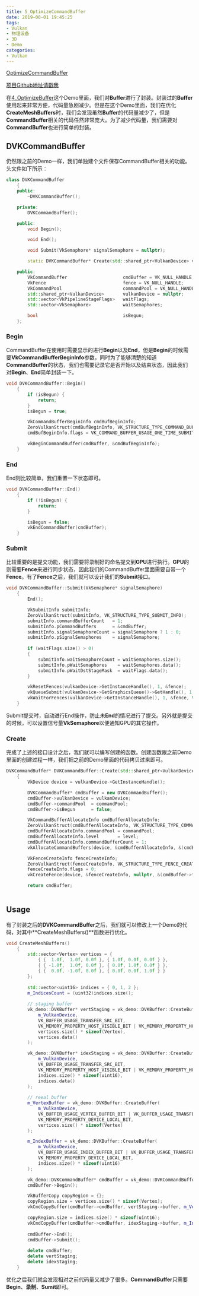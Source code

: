 ```yaml
---
title: 5_OptimizeCommandBuffer
date: 2019-08-01 19:45:25
tags:
- Vulkan
- 物理设备
- 3D
- Demo
categories:
- Vulkan
---
```


[OptimizeCommandBuffer](https://github.com/BobLChen/VulkanDemos/tree/master/examples/5_OptimizeCommandBuffer)

[项目Github地址请戳我](https://github.com/BobLChen/VulkanDemos)

在[4_OptimizeBuffer](http://xiaopengyou.fun/public/2019/08/01/4_OptimizeBuffer/#more)这个Demo里面，我们对**Buffer**进行了封装。封装过的**Buffer**使用起来非常方便，代码量急剧减少。但是在这个Demo里面，我们在优化**CreateMeshBuffers**时，我们会发现虽然**Buffer**的代码量减少了，但是**CommandBuffer**相关的代码任然非常庞大。为了减少代码量，我们需要对**CommandBuffer**也进行简单的封装。

<!-- more -->

## DVKCommandBuffer

仍然跟之前的Demo一样，我们单独建个文件保存CommandBuffer相关的功能。头文件如下所示：

```c++
class DVKCommandBuffer
	{
	public:
		~DVKCommandBuffer();

	private:
		DVKCommandBuffer();

	public:
		void Begin();

		void End();

		void Submit(VkSemaphore* signalSemaphore = nullptr);

		static DVKCommandBuffer* Create(std::shared_ptr<VulkanDevice> vulkanDevice, VkCommandPool commandPool, VkCommandBufferLevel level = VK_COMMAND_BUFFER_LEVEL_PRIMARY);

	public:
		VkCommandBuffer						cmdBuffer = VK_NULL_HANDLE;
		VkFence								fence = VK_NULL_HANDLE;
		VkCommandPool						commandPool = VK_NULL_HANDLE;
		std::shared_ptr<VulkanDevice>		vulkanDevice = nullptr;
		std::vector<VkPipelineStageFlags>	waitFlags;
		std::vector<VkSemaphore>			waitSemaphores;

		bool								isBegun;
	};
```

### Begin

CommandBuffer在使用时需要显示的进行**Begin**以及**End**，但是**Begin**的时候需要**VkCommandBufferBeginInfo**参数，同时为了能够清楚的知道**CommandBuffer**的状态，我们也需要记录它是否开始以及结束状态，因此我们对**Begin**、**End**简单封装一下。

```c++
void DVKCommandBuffer::Begin()
	{
		if (isBegun) {
			return;
		}
		isBegun = true;

		VkCommandBufferBeginInfo cmdBufBeginInfo;
		ZeroVulkanStruct(cmdBufBeginInfo, VK_STRUCTURE_TYPE_COMMAND_BUFFER_BEGIN_INFO);
		cmdBufBeginInfo.flags = VK_COMMAND_BUFFER_USAGE_ONE_TIME_SUBMIT_BIT;

		vkBeginCommandBuffer(cmdBuffer, &cmdBufBeginInfo);
	}
```

### End

End则比较简单，我们重置一下状态即可。

```c++
void DVKCommandBuffer::End()
	{
		if (!isBegun) {
			return;
		}

		isBegun = false;
		vkEndCommandBuffer(cmdBuffer);
	}
```

### Submit

比较重要的是提交功能，我们需要将录制好的命名提交到**GPU**进行执行。**GPU**的则需要**Fence**来进行同步状态，因此我们的CommandBuffer里面需要自带一个**Fence**。有了**Fence**之后，我们就可以设计我们的**Submit**接口。

```c++
void DVKCommandBuffer::Submit(VkSemaphore* signalSemaphore)
	{
		End();

		VkSubmitInfo submitInfo;
		ZeroVulkanStruct(submitInfo, VK_STRUCTURE_TYPE_SUBMIT_INFO);
		submitInfo.commandBufferCount   = 1;
		submitInfo.pCommandBuffers      = &cmdBuffer;
		submitInfo.signalSemaphoreCount = signalSemaphore ? 1 : 0;
		submitInfo.pSignalSemaphores    = signalSemaphore;
		
		if (waitFlags.size() > 0) 
		{
			submitInfo.waitSemaphoreCount = waitSemaphores.size();
			submitInfo.pWaitSemaphores    = waitSemaphores.data();
			submitInfo.pWaitDstStageMask  = waitFlags.data();
		}

		vkResetFences(vulkanDevice->GetInstanceHandle(), 1, &fence);
		vkQueueSubmit(vulkanDevice->GetGraphicsQueue()->GetHandle(), 1, &submitInfo, fence);
		vkWaitForFences(vulkanDevice->GetInstanceHandle(), 1, &fence, true, MAX_uint64);
	}
```

Submit提交时，自动进行End操作，防止未**End**的情况进行了提交。另外就是提交的时候，可以设置信号量**VkSemaphore**以便通知GPU的其它操作。

### Create

完成了上述的接口设计之后，我们就可以编写创建的函数。创建函数跟之前Demo里面的创建过程一样，我们把之前的Demo里面的代码拷贝过来即可。

```c++
DVKCommandBuffer* DVKCommandBuffer::Create(std::shared_ptr<VulkanDevice> vulkanDevice, VkCommandPool commandPool, VkCommandBufferLevel level)
	{
		VkDevice device = vulkanDevice->GetInstanceHandle();

		DVKCommandBuffer* cmdBuffer = new DVKCommandBuffer();
		cmdBuffer->vulkanDevice = vulkanDevice;
		cmdBuffer->commandPool  = commandPool;
		cmdBuffer->isBegun      = false;

		VkCommandBufferAllocateInfo cmdBufferAllocateInfo;
		ZeroVulkanStruct(cmdBufferAllocateInfo, VK_STRUCTURE_TYPE_COMMAND_BUFFER_ALLOCATE_INFO);
		cmdBufferAllocateInfo.commandPool = commandPool;
		cmdBufferAllocateInfo.level       = level;
		cmdBufferAllocateInfo.commandBufferCount = 1;
		vkAllocateCommandBuffers(device, &cmdBufferAllocateInfo, &(cmdBuffer->cmdBuffer));

		VkFenceCreateInfo fenceCreateInfo;
		ZeroVulkanStruct(fenceCreateInfo, VK_STRUCTURE_TYPE_FENCE_CREATE_INFO);
		fenceCreateInfo.flags = 0;
		vkCreateFence(device, &fenceCreateInfo, nullptr, &(cmdBuffer->fence));

		return cmdBuffer;
	
```

## Usage

有了封装之后的**DVKCommandBuffer**之后，我们就可以修改上一个Demo的代码，对其中**CreateMeshBuffers()**函数进行优化。

```c++
void CreateMeshBuffers()
	{
		std::vector<Vertex> vertices = {
			{ {  1.0f,  1.0f, 0.0f }, { 1.0f, 0.0f, 0.0f } },
			{ { -1.0f,  1.0f, 0.0f }, { 0.0f, 1.0f, 0.0f } },
			{ {  0.0f, -1.0f, 0.0f }, { 0.0f, 0.0f, 1.0f } }
		};
        
		std::vector<uint16> indices = { 0, 1, 2 };
		m_IndicesCount = (uint32)indices.size();
        
		// staging buffer
		vk_demo::DVKBuffer* vertStaging = vk_demo::DVKBuffer::CreateBuffer(
			m_VulkanDevice, 
			VK_BUFFER_USAGE_TRANSFER_SRC_BIT, 
			VK_MEMORY_PROPERTY_HOST_VISIBLE_BIT | VK_MEMORY_PROPERTY_HOST_COHERENT_BIT, 
			vertices.size() * sizeof(Vertex), 
			vertices.data()
		);

		vk_demo::DVKBuffer* idexStaging = vk_demo::DVKBuffer::CreateBuffer(
			m_VulkanDevice, 
			VK_BUFFER_USAGE_TRANSFER_SRC_BIT, 
			VK_MEMORY_PROPERTY_HOST_VISIBLE_BIT | VK_MEMORY_PROPERTY_HOST_COHERENT_BIT, 
			indices.size() * sizeof(uint16), 
			indices.data()
		);
		
		// reeal buffer
		m_VertexBuffer = vk_demo::DVKBuffer::CreateBuffer(
			m_VulkanDevice, 
			VK_BUFFER_USAGE_VERTEX_BUFFER_BIT | VK_BUFFER_USAGE_TRANSFER_DST_BIT, 
			VK_MEMORY_PROPERTY_DEVICE_LOCAL_BIT, 
			vertices.size() * sizeof(Vertex)
		);

		m_IndexBuffer = vk_demo::DVKBuffer::CreateBuffer(
			m_VulkanDevice, 
			VK_BUFFER_USAGE_INDEX_BUFFER_BIT | VK_BUFFER_USAGE_TRANSFER_DST_BIT, 
			VK_MEMORY_PROPERTY_DEVICE_LOCAL_BIT, 
			indices.size() * sizeof(uint16)
		);

		vk_demo::DVKCommandBuffer* cmdBuffer = vk_demo::DVKCommandBuffer::Create(m_VulkanDevice, m_CommandPool);
		cmdBuffer->Begin();

		VkBufferCopy copyRegion = {};
		copyRegion.size = vertices.size() * sizeof(Vertex);
		vkCmdCopyBuffer(cmdBuffer->cmdBuffer, vertStaging->buffer, m_VertexBuffer->buffer, 1, &copyRegion);

		copyRegion.size = indices.size() * sizeof(uint16);
		vkCmdCopyBuffer(cmdBuffer->cmdBuffer, idexStaging->buffer, m_IndexBuffer->buffer, 1, &copyRegion);
        
		cmdBuffer->End();
		cmdBuffer->Submit();
        
		delete cmdBuffer;
		delete vertStaging;
		delete idexStaging;
	}
```

优化之后我们就会发现相对之前代码量又减少了很多。**CommandBuffer**只需要**Begin**、**录制**、**Sumit**即可。

